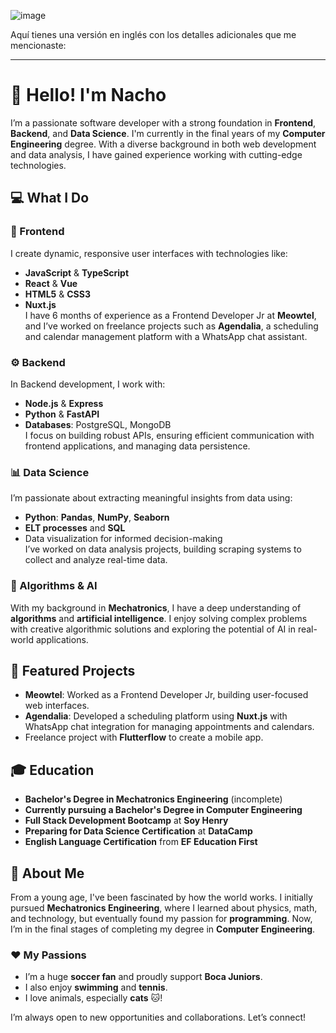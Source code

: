 ![image](https://github.com/user-attachments/assets/bcdfa7b8-3684-4d25-a231-4b0dd816b5c9)


Aquí tienes una versión en inglés con los detalles adicionales que me mencionaste:

---

# 👋 Hello! I'm Nacho

I’m a passionate software developer with a strong foundation in **Frontend**, **Backend**, and **Data Science**. I'm currently in the final years of my **Computer Engineering** degree. With a diverse background in both web development and data analysis, I have gained experience working with cutting-edge technologies.

## 💻 What I Do

### 🎨 Frontend
I create dynamic, responsive user interfaces with technologies like:
- **JavaScript** & **TypeScript**
- **React** & **Vue**
- **HTML5** & **CSS3**
- **Nuxt.js**  
I have 6 months of experience as a Frontend Developer Jr at **Meowtel**, and I’ve worked on freelance projects such as **Agendalia**, a scheduling and calendar management platform with a WhatsApp chat assistant.

### ⚙️ Backend
In Backend development, I work with:
- **Node.js** & **Express**
- **Python** & **FastAPI**
- **Databases**: PostgreSQL, MongoDB  
I focus on building robust APIs, ensuring efficient communication with frontend applications, and managing data persistence.

### 📊 Data Science
I’m passionate about extracting meaningful insights from data using:
- **Python**: **Pandas**, **NumPy**, **Seaborn**
- **ELT processes** and **SQL**
- Data visualization for informed decision-making  
I’ve worked on data analysis projects, building scraping systems to collect and analyze real-time data.

### 🤖 Algorithms & AI
With my background in **Mechatronics**, I have a deep understanding of **algorithms** and **artificial intelligence**. I enjoy solving complex problems with creative algorithmic solutions and exploring the potential of AI in real-world applications.

## 🔧 Featured Projects
- **Meowtel**: Worked as a Frontend Developer Jr, building user-focused web interfaces.
- **Agendalia**: Developed a scheduling platform using **Nuxt.js** with WhatsApp chat integration for managing appointments and calendars.
- Freelance project with **Flutterflow** to create a mobile app.

## 🎓 Education

- **Bachelor's Degree in Mechatronics Engineering** (incomplete)
- **Currently pursuing a Bachelor's Degree in Computer Engineering**
- **Full Stack Development Bootcamp** at **Soy Henry**
- **Preparing for Data Science Certification** at **DataCamp**
- **English Language Certification** from **EF Education First**

## 🌟 About Me
From a young age, I've been fascinated by how the world works. I initially pursued **Mechatronics Engineering**, where I learned about physics, math, and technology, but eventually found my passion for **programming**. Now, I’m in the final stages of completing my degree in **Computer Engineering**.

### ❤️ My Passions
- I’m a huge **soccer fan** and proudly support **Boca Juniors**.
- I also enjoy **swimming** and **tennis**.
- I love animals, especially **cats** 🐱!

I’m always open to new opportunities and collaborations. Let’s connect!


